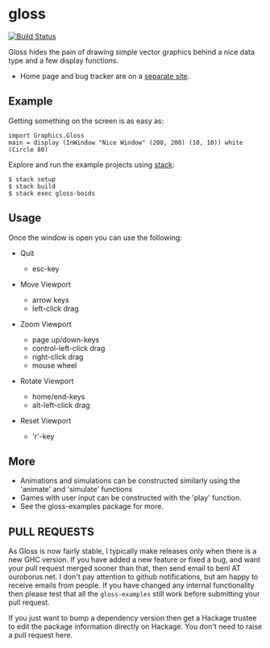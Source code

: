 gloss
=====

[![Build Status](https://travis-ci.org/tmcdonell/gloss.svg?branch=master)](https://travis-ci.org/tmcdonell/gloss)

Gloss hides the pain of drawing simple vector graphics behind a nice
data type and a few display functions.

* Home page and bug tracker are on a [separate site](http://gloss.ouroborus.net).

Example
-------
Getting something on the screen is as easy as:

    import Graphics.Gloss
    main = display (InWindow "Nice Window" (200, 200) (10, 10)) white (Circle 80)

Explore and run the example projects using [stack](http://haskellstack.org):

    $ stack setup
    $ stack build
    $ stack exec gloss-boids


Usage
-----
Once the window is open you can use the following:

 * Quit
   - esc-key

 * Move Viewport
   - arrow keys
   - left-click drag

 * Zoom Viewport
   - page up/down-keys
   - control-left-click drag
   - right-click drag
   - mouse wheel

 * Rotate Viewport
   - home/end-keys
   - alt-left-click drag

 * Reset Viewport
   - 'r'-key


More
----
* Animations and simulations can be constructed similarly using the 'animate' and 'simulate' functions
* Games with user input can be constructed with the 'play' function.
* See the gloss-examples package for more.


PULL REQUESTS
-------------

As Gloss is now fairly stable, I typically make releases only when there is a new GHC version. If you have added a new feature or fixed a bug, and want your pull request merged sooner than that, then send email to benl AT ouroborus.net. I don't pay attention to github notifications, but am happy to receive emails from people. If you have changed any internal functionality then please test that all the `gloss-examples` still work before submitting your pull request.

If you just want to bump a dependency version then get a Hackage trustee to edit the package information directly on Hackage. You don't need to raise a pull request here.
